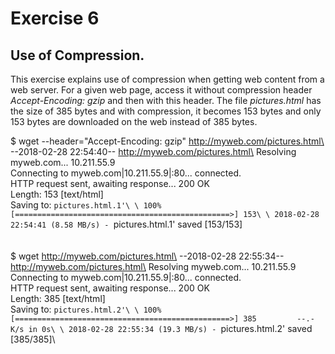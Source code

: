 # Exercise 6
## Use of Compression.

This exercise explains use of compression when getting web content from a web
server. For a given web page, access it without compression header
*Accept-Encoding: gzip*  and then with this header. The file *pictures.html*
has the size of 385 bytes and with compression, it becomes 153 bytes and only
153 bytes are downloaded on the web instead of 385 bytes.

\$ wget --header="Accept-Encoding: gzip" http://myweb.com/pictures.html\
--2018-02-28 22:54:40--  http://myweb.com/pictures.html\
Resolving myweb.com... 10.211.55.9\
Connecting to myweb.com|10.211.55.9|:80... connected.\
HTTP request sent, awaiting response... 200 OK\
Length: 153 [text/html]\
Saving to: `pictures.html.1'\
\
100%[================================================>] 153\
\
2018-02-28 22:54:41 (8.58 MB/s) - `pictures.html.1' saved [153/153]\
\
\
$ wget http://myweb.com/pictures.html\
--2018-02-28 22:55:34--  http://myweb.com/pictures.html\
Resolving myweb.com... 10.211.55.9\
Connecting to myweb.com|10.211.55.9|:80... connected.\
HTTP request sent, awaiting response... 200 OK\
Length: 385 [text/html]\
Saving to: `pictures.html.2'\
\
100%[================================================>] 385         --.-K/s
in 0s\
\
2018-02-28 22:55:34 (19.3 MB/s) - `pictures.html.2' saved [385/385]\



